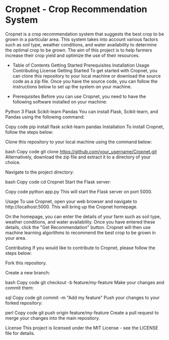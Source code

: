 # Cropnet - Crop Recommendation System
Cropnet is a crop recommendation system that suggests the best crop to be grown in a particular area. This system takes into account various factors such as soil type, weather conditions, and water availability to determine the optimal crop to be grown. The aim of this project is to help farmers increase their crop yield and optimize the use of their resources.

- Table of Contents
Getting Started
Prerequisites
Installation
Usage
Contributing
License
Getting Started
To get started with Cropnet, you can clone this repository to your local machine or download the source code as a zip file. Once you have the source code, you can follow the instructions below to set up the system on your machine.

- Prerequisites
Before you can use Cropnet, you need to have the following software installed on your machine:

Python 3
Flask
Scikit-learn
Pandas
You can install Flask, Scikit-learn, and Pandas using the following command:

Copy code
pip install flask scikit-learn pandas
Installation
To install Cropnet, follow the steps below:

Clone this repository to your local machine using the command below:

bash
Copy code
git clone https://github.com/your_username/Cropnet.git
Alternatively, download the zip file and extract it to a directory of your choice.

Navigate to the project directory:

bash
Copy code
cd Cropnet
Start the Flask server:

Copy code
python app.py
This will start the Flask server on port 5000.

Usage
To use Cropnet, open your web browser and navigate to http://localhost:5000. This will bring up the Cropnet homepage.

On the homepage, you can enter the details of your farm such as soil type, weather conditions, and water availability. Once you have entered these details, click the "Get Recommendation" button. Cropnet will then use machine learning algorithms to recommend the best crop to be grown in your area.

Contributing
If you would like to contribute to Cropnet, please follow the steps below:

Fork this repository.

Create a new branch:

bash
Copy code
git checkout -b feature/my-feature
Make your changes and commit them:

sql
Copy code
git commit -m "Add my feature"
Push your changes to your forked repository:

perl
Copy code
git push origin feature/my-feature
Create a pull request to merge your changes into the main repository.

License
This project is licensed under the MIT License - see the LICENSE file for details.
